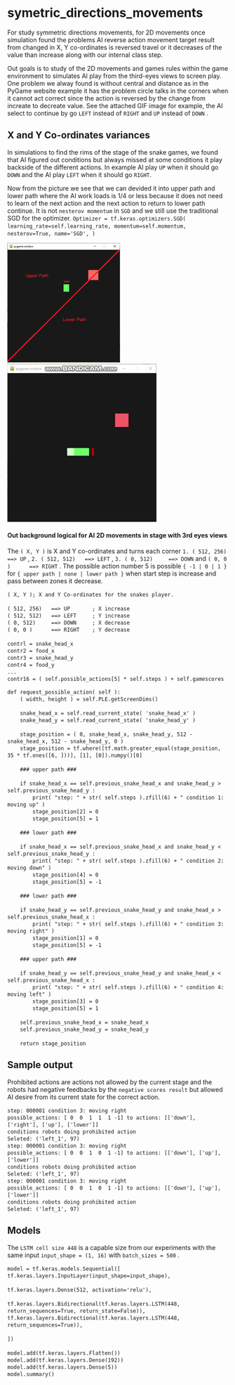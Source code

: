 # symetric_directions_movements

For study symmetric directions movements, for 2D movements once simulation found the problems AI reverse action movement target result from changed in X, Y co-ordinates is reversed travel or it decreases of the value than increase along with our internal class step. 

Out goals is to study of the 2D movements and games rules within the game environment to simulates AI play from the third-eyes views to screen play. One problem we alway found is without central and distance as in the PyGame website example it has the problem circle talks in the corners when it cannot act correct since the action is reversed by the change from increate to decreate value. See the attached GIF image for example, the AI select to continue by go ```LEFT``` instead of ```RIGHT``` and ```UP``` instead of ```DOWN``` .


## X and Y Co-ordinates variances ##

In simulations to find the rims of the stage of the snake games, we found that AI figured out conditions but always missed at some conditions it play backside of the different actions. In example AI play ```UP``` when it should go ```DOWN``` and the AI play ```LEFT``` when it should go ```RIGHT```. 

Now from the picture we see that we can devided it into upper path and lower path where the AI work loads is 1/4 or less because it does not need to learn of the next action and the next action to return to lower path continue. It is not ```nesterov momentum``` in ```SGD``` and we still use the traditional SGD for the optimizer. ``` Optimizer = tf.keras.optimizers.SGD( learning_rate=self.learning_rate, momentum=self.momentum, nesterov=True, name='SGD', ) ```

![Diagonos line](https://github.com/jkaewprateep/symetric_directions_movements/blob/main/98.png "Diagonos line") 
![Diagonos line](https://github.com/jkaewprateep/symetric_directions_movements/blob/main/Snakes_Unsupervised_10minutes_learning_SGD%20%2B%20MSE%2002%20.gif "Diagonos line")

#### Out background logical for AI 2D movements in stage with 3rd eyes views ####

The ```( X, Y )``` is X and Y co-ordinates and turns each corner ```1. ( 512, 256)   ==> UP``` ,  ```2. ( 512, 512)   ==> LEFT``` ,  ```3. ( 0, 512)     ==> DOWN``` and ```( 0, 0 )      ==> RIGHT``` . The possible action number 5 is possible ```{ -1 | 0 | 1 }``` for ```{ upper path | none | lower path }``` when start step is increase and pass between zones it decrease.

```
( X, Y ); X and Y Co-ordinates for the snakes player.

( 512, 256)   ==> UP       ; X increase
( 512, 512)   ==> LEFT	   ; Y increase
( 0, 512)     ==> DOWN     ; X decrease
( 0, 0 )      ==> RIGHT    ; Y decrease

contrl = snake_head_x
contr2 = food_x
contr3 = snake_head_y
contr4 = food_y
...
contr16 = ( self.possible_actions[5] * self.steps ) + self.gamescores
```

```
def request_possible_action( self ):
    ( width, height ) = self.PLE.getScreenDims()
		
    snake_head_x = self.read_current_state( 'snake_head_x' )
    snake_head_y = self.read_current_state( 'snake_head_y' )

    stage_position = ( 0, snake_head_x, snake_head_y, 512 - snake_head_x, 512 - snake_head_y, 0 )
    stage_position = tf.where([tf.math.greater_equal(stage_position, 35 * tf.ones([6, ]))], [1], [0]).numpy()[0]

    ### upper path ###
		
    if snake_head_x == self.previous_snake_head_x and snake_head_y > self.previous_snake_head_y : 
        print( "step: " + str( self.steps ).zfill(6) + " condition 1: moving up" )
        stage_position[2] = 0
        stage_position[5] = 1
			
    ### lower path ###	
			
    if snake_head_x == self.previous_snake_head_x and snake_head_y < self.previous_snake_head_y : 
        print( "step: " + str( self.steps ).zfill(6) + " condition 2: moving down" )
        stage_position[4] = 0
        stage_position[5] = -1
		
    ### lower path ###
		
    if snake_head_y == self.previous_snake_head_y and snake_head_x > self.previous_snake_head_x : 
        print( "step: " + str( self.steps ).zfill(6) + " condition 3: moving right" )
        stage_position[1] = 0
        stage_position[5] = -1
			
    ### upper path ###	
			
    if snake_head_y == self.previous_snake_head_y and snake_head_x < self.previous_snake_head_x : 
        print( "step: " + str( self.steps ).zfill(6) + " condition 4: moving left" )
        stage_position[3] = 0
        stage_position[5] = 1
		
    self.previous_snake_head_x = snake_head_x
    self.previous_snake_head_y = snake_head_y

    return stage_position
```

## Sample output ##

Prohibited actions are actions not allowed by the current stage and the robots had negative feedbacks by the ```negative scores result``` but allowed AI desire from its current state for the correct action.

```
step: 000001 condition 3: moving right
possible_actions: [ 0  0  1  1  1 -1] to actions: [['down'], ['right'], ['up'], ['lower']]
conditions robots doing prohibited action
Seleted: ('left_1', 97)
step: 000001 condition 3: moving right
possible_actions: [ 0  0  1  0  1 -1] to actions: [['down'], ['up'], ['lower']]
conditions robots doing prohibited action
Seleted: ('left_1', 97)
step: 000001 condition 3: moving right
possible_actions: [ 0  0  1  0  1 -1] to actions: [['down'], ['up'], ['lower']]
conditions robots doing prohibited action
Seleted: ('left_1', 97)
```

## Models ##

The ```LSTM cell size 448``` is a capable size from our experiments with the same input ```input_shape = (1, 16)``` with ```batch_sizes = 500``` .

```
model = tf.keras.models.Sequential([
tf.keras.layers.InputLayer(input_shape=input_shape),

tf.keras.layers.Dense(512, activation='relu'),

tf.keras.layers.Bidirectional(tf.keras.layers.LSTM(448, return_sequences=True, return_state=False)),
tf.keras.layers.Bidirectional(tf.keras.layers.LSTM(448, return_sequences=True)),

])

model.add(tf.keras.layers.Flatten())
model.add(tf.keras.layers.Dense(192))
model.add(tf.keras.layers.Dense(5))
model.summary()
```
